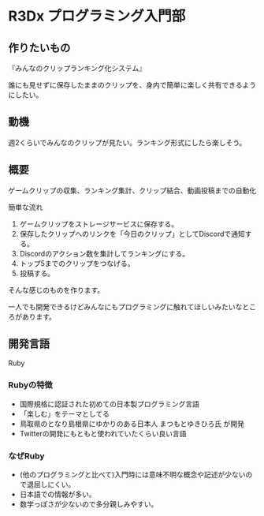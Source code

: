# R3Dx プログラミング入門部

## 作りたいもの

『みんなのクリップランキング化システム』

誰にも見せずに保存したままのクリップを、身内で簡単に楽しく共有できるようにしたい。

## 動機

週2くらいでみんなのクリップが見たい。ランキング形式にしたら楽しそう。

## 概要

ゲームクリップの収集、ランキング集計、クリップ結合、動画投稿までの自動化

簡単な流れ

1. ゲームクリップをストレージサービスに保存する。
2. 保存したクリップへのリンクを「今日のクリップ」としてDiscordで通知する。
3. Discordのアクション数を集計してランキングにする。
4. トップ5までのクリップをつなげる。
5. 投稿する。

そんな感じのものを作ります。

一人でも開発できるけどみんなにもプログラミングに触れてほしいみたいなところがあります。

## 開発言語
Ruby

### Rubyの特徴
* 国際規格に認証された初めての日本製プログラミング言語
* 「楽しむ」をテーマとしてる
* 鳥取県のとなり島根県にゆかりのある日本人 まつもとゆきひろ氏 が開発
* Twitterの開発にもともと使われていたくらい良い言語

### なぜRuby
* (他のプログラミングと比べて)入門時には意味不明な概念や記述が少ないので退屈しにくい。
* 日本語での情報が多い。
* 数学っぽさが少ないので多分親しみやすい。
